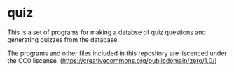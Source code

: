 quiz
====

This is a set of programs for making a databse of quiz questions and generating quizzes from the database.

The programs and other files included in this repository are liscenced under the CC0 liscense. (https://creativecommons.org/publicdomain/zero/1.0/)
